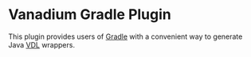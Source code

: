 Vanadium Gradle Plugin
======================

This plugin provides users of [Gradle](https://gradle.org/) with a convenient
way to generate Java [VDL](https://v.io/designdocs/vdl-spec.html) wrappers.
